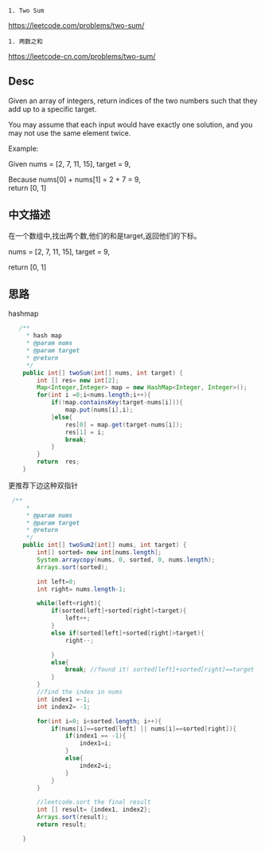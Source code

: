 `1. Two Sum`

<https://leetcode.com/problems/two-sum/>

`1. 两数之和`

<https://leetcode-cn.com/problems/two-sum/>


## Desc

Given an array of integers, return indices of the two numbers such that they add up to a specific target.

You may assume that each input would have exactly one solution, and you may not use the same element twice.

Example:

Given nums = [2, 7, 11, 15], target = 9,  

Because nums[0] + nums[1] = 2 + 7 = 9,  
return [0, 1]  

## 中文描述
在一个数组中,找出两个数,他们的和是target,返回他们的下标。  

nums = [2, 7, 11, 15], target = 9,

return [0, 1]

## 思路
hashmap
```java
   /**
     * hash map
     * @param nums
     * @param target
     * @return
     */
    public int[] twoSum(int[] nums, int target) {
        int [] res= new int[2];
        Map<Integer,Integer> map = new HashMap<Integer, Integer>();
        for(int i =0;i<nums.length;i++){
            if(!map.containsKey(target-nums[i])){
                map.put(nums[i],i);
            }else{
                res[0] = map.get(target-nums[i]);
                res[1] = i;
                break;
            }
        }
        return  res;
    }
```


更推荐下边这种双指针

```java
 /**
     *
     * @param nums
     * @param target
     * @return
     */
    public int[] twoSum2(int[] nums, int target) {
        int[] sorted= new int[nums.length];
        System.arraycopy(nums, 0, sorted, 0, nums.length);
        Arrays.sort(sorted);

        int left=0;
        int right= nums.length-1;

        while(left<right){
            if(sorted[left]+sorted[right]<target){
                left++;
            }
            else if(sorted[left]+sorted[right]>target){
                right--;

            }
            else{
                break; //found it! sorted[left]+sorted[right]==target
            }
        }
        //find the index in nums
        int index1 =-1;
        int index2= -1;

        for(int i=0; i<sorted.length; i++){
            if(nums[i]==sorted[left] || nums[i]==sorted[right]){
                if(index1 == -1){
                    index1=i;
                }
                else{
                    index2=i;
                }
            }
        }

        //leetcode.sort the final result
        int [] result= {index1, index2};
        Arrays.sort(result);
        return result;

    }
```



